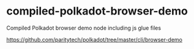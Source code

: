 # compiled-polkadot-browser-demo
Compiled Polkadot browser demo node including js glue files

https://github.com/paritytech/polkadot/tree/master/cli/browser-demo
